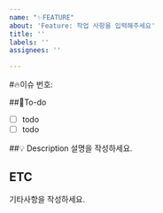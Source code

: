 ```yaml
---
name: "✨FEATURE"
about: 'Feature: 작업 사항을 입력해주세요'
title: ''
labels: ''
assignees: ''

---
```


#🔥이슈 번호:

##📝To-do
-[ ] todo
-[ ] todo

##💡 Description
설명을 작성하세요.

## ETC
기타사항을 작성하세요.
